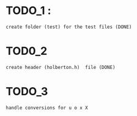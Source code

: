 # TODO_1 : 
	
	create folder (test) for the test files (DONE)
# TOD0_2
	create header (holberton.h)  file (DONE)

# TODO_3 
	handle conversions for u o x X

	
